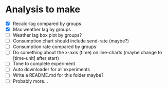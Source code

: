 # Analysis to make

- [x] Recalc-lag compared by groups
- [x] Max weather lag by groups
- [ ] Weather lag box plot by groups? 
- [ ] Consumption chart should include send-rate (maybe?)
- [ ] Consumption rate compared by groups
- [ ] Do something about the x-axis (time) on line-charts (maybe change to [time-unit] after start)
- [ ] Time to complete experiment
- [ ] Auto downloader for all experiments 
- [ ] Write a README.md for this folder maybe?
- [ ] Probably more...